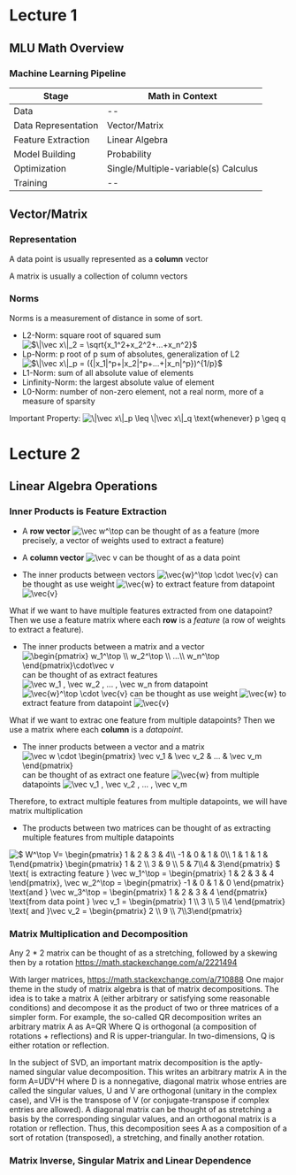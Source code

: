 # Lecture 1

## MLU Math Overview

### Machine Learning Pipeline

Stage | Math in Context
--|--
Data | --
Data Representation | Vector/Matrix
Feature Extraction | Linear Algebra
Model Building | Probability
Optimization | Single/Multiple-variable(s) Calculus
Training | --

## Vector/Matrix

### Representation

A data point is usually represented as a **column** vector

A matrix is usually a collection of column vectors

### Norms

Norms is a measurement of distance in some of sort.

* L2-Norm: square root of squared sum <img src="https://latex.codecogs.com/gif.latex?\inline&space;$\|\vec&space;x\|_2&space;=&space;\sqrt{x_1^2&plus;x_2^2&plus;...&plus;x_n^2}$" title="$\|\vec x\|_2 = \sqrt{x_1^2+x_2^2+...+x_n^2}$" />
* Lp-Norm: p root of p sum of absolutes, generalization of L2 <img src="https://latex.codecogs.com/gif.latex?\inline&space;$\|\vec&space;x\|_p&space;=&space;({|x_1|^p&plus;|x_2|^p&plus;...&plus;|x_n|^p})^{1/p}$" title="$\|\vec x\|_p = ({|x_1|^p+|x_2|^p+...+|x_n|^p})^{1/p}$" />
* L1-Norm: sum of all absolute value of elements 
* Linfinity-Norm: the largest absolute value of element 
* L0-Norm: number of non-zero element, not a real norm, more of a measure of sparsity 

Important Property: <img src="https://latex.codecogs.com/gif.latex?\inline&space;\|\vec&space;x\|_p&space;\leq&space;\|\vec&space;x\|_q&space;\text{whenever}&space;p&space;\geq&space;q" title="\|\vec x\|_p \leq \|\vec x\|_q \text{whenever} p \geq q" /> 

# Lecture 2

## Linear Algebra Operations

### Inner Products is Feature Extraction

* A **row vector** <img src="https://latex.codecogs.com/gif.latex?\inline&space;\vec&space;w^\top" title="\vec w^\top" /> can be thought of as a feature (more precisely, a vector of weights used to extract a feature)

* A **column vector** <img src="https://latex.codecogs.com/gif.latex?\inline&space;\vec&space;v" title="\vec v" /> can be thought of as a data point

* The inner products between vectors <img src="https://latex.codecogs.com/gif.latex?\inline&space;\vec{w}^\top&space;\cdot&space;\vec{v}" title="\vec{w}^\top \cdot \vec{v}" /> can be thought as use weight <img src="https://latex.codecogs.com/gif.latex?\inline&space;\vec{w}" title="\vec{w}" /> to extract feature from datapoint <img src="https://latex.codecogs.com/gif.latex?\inline&space;\vec{v}" title="\vec{v}" />

What if we want to have multiple features extracted from one datapoint? Then we use a feature matrix where each **row** is a *feature* (a row of weights to extract a feature).

* The inner products between a matrix and a vector <img src="https://latex.codecogs.com/gif.latex?\inline&space;\begin{pmatrix}&space;w_1^\top&space;\\&space;w_2^\top&space;\\&space;...\\&space;w_n^\top&space;\end{pmatrix}\cdot\vec&space;v" title="\begin{pmatrix} w_1^\top \\ w_2^\top \\ ...\\ w_n^\top \end{pmatrix}\cdot\vec v" /> can be thought of as extract features <img src="https://latex.codecogs.com/gif.latex?\inline&space;\vec&space;w_1&space;,&space;\vec&space;w_2&space;,&space;...&space;,&space;\vec&space;w_n" title="\vec w_1 , \vec w_2 , ... , \vec w_n" /> from datapoint  <img src="https://latex.codecogs.com/gif.latex?\inline&space;\vec{w}^\top&space;\cdot&space;\vec{v}" title="\vec{w}^\top \cdot \vec{v}" /> can be thought as use weight <img src="https://latex.codecogs.com/gif.latex?\inline&space;\vec{w}" title="\vec{w}" /> to extract feature from datapoint <img src="https://latex.codecogs.com/gif.latex?\inline&space;\vec{v}" title="\vec{v}" />

What if we want to extrac one feature from multiple datapoints? Then we use a matrix where each **column** is a *datapoint*.

* The inner products between a vector and a matrix <img src="https://latex.codecogs.com/gif.latex?\inline&space;\vec&space;w&space;\cdot&space;\begin{pmatrix}&space;\vec&space;v_1&space;&&space;\vec&space;v_2&space;&&space;...&space;&&space;\vec&space;v_m&space;\end{pmatrix}" title="\vec w \cdot \begin{pmatrix} \vec v_1 & \vec v_2 & ... & \vec v_m \end{pmatrix}" /> can be thought of as extract one feature <img src="https://latex.codecogs.com/gif.latex?\inline&space;\vec{w}" title="\vec{w}" /> from multiple datapoints <img src="https://latex.codecogs.com/gif.latex?\inline&space;\vec&space;v_1&space;,&space;\vec&space;v_2&space;,&space;...&space;,&space;\vec&space;v_m" title="\vec v_1 , \vec v_2 , ... , \vec v_m" />

Therefore, to extract multiple features from multiple datapoints, we will have matrix multiplication

* The products between two matrices can be thought of as extracting multiple features from multiple datapoints

<img src="https://latex.codecogs.com/gif.latex?$&space;W^\top&space;V=&space;\begin{pmatrix}&space;1&space;&&space;2&space;&&space;3&space;&&space;4\\&space;-1&space;&&space;0&space;&&space;1&space;&&space;0\\&space;1&space;&&space;1&space;&&space;1&space;&&space;1\end{pmatrix}&space;\begin{pmatrix}&space;1&space;&&space;2&space;\\&space;3&space;&&space;9&space;\\&space;5&space;&&space;7\\4&space;&&space;3\end{pmatrix}&space;$&space;\text{&space;is&space;extracting&space;feature&space;}&space;\vec&space;w_1^\top&space;=&space;\begin{pmatrix}&space;1&space;&&space;2&space;&&space;3&space;&&space;4&space;\end{pmatrix},&space;\vec&space;w_2^\top&space;=&space;\begin{pmatrix}&space;-1&space;&&space;0&space;&&space;1&space;&&space;0&space;\end{pmatrix}&space;\text{and&space;}&space;\vec&space;w_3^\top&space;=&space;\begin{pmatrix}&space;1&space;&&space;2&space;&&space;3&space;&&space;4&space;\end{pmatrix}&space;\text{from&space;data&space;point&space;}&space;\vec&space;v_1&space;=&space;\begin{pmatrix}&space;1&space;\\&space;3&space;\\&space;5&space;\\4&space;\end{pmatrix}&space;\text{&space;and&space;}\vec&space;v_2&space;=&space;\begin{pmatrix}&space;2&space;\\&space;9&space;\\&space;7\\3\end{pmatrix}" title="$ W^\top V= \begin{pmatrix} 1 & 2 & 3 & 4\\ -1 & 0 & 1 & 0\\ 1 & 1 & 1 & 1\end{pmatrix} \begin{pmatrix} 1 & 2 \\ 3 & 9 \\ 5 & 7\\4 & 3\end{pmatrix} $ \text{ is extracting feature } \vec w_1^\top = \begin{pmatrix} 1 & 2 & 3 & 4 \end{pmatrix}, \vec w_2^\top = \begin{pmatrix} -1 & 0 & 1 & 0 \end{pmatrix} \text{and } \vec w_3^\top = \begin{pmatrix} 1 & 2 & 3 & 4 \end{pmatrix} \text{from data point } \vec v_1 = \begin{pmatrix} 1 \\ 3 \\ 5 \\4 \end{pmatrix} \text{ and }\vec v_2 = \begin{pmatrix} 2 \\ 9 \\ 7\\3\end{pmatrix}" />

### Matrix Multiplication and Decomposition

Any 2 * 2 matrix can be thought of as a stretching, followed by a skewing then by a rotation 
https://math.stackexchange.com/a/2221494

With larger matrices, https://math.stackexchange.com/a/710888 One major theme in the study of matrix algebra is that of matrix decompositions. The idea is to take a matrix A (either arbitrary or satisfying some reasonable conditions) and decompose it as the product of two or three matrices of a simpler form. For example, the so-called QR decomposition writes an arbitrary matrix A as A=QR Where Q is orthogonal (a composition of rotations + reflections) and R is upper-triangular. In two-dimensions, Q is either rotation or reflection.

In the subject of SVD, an important matrix decomposition is the aptly-named singular value decomposition. This writes an arbitrary matrix A in the form A=UDV^H where D is a nonnegative, diagonal matrix whose entries are called the singular values, U and V are orthogonal (unitary in the complex case), and VH is the transpose of V (or conjugate-transpose if complex entries are allowed). A diagonal matrix can be thought of as stretching a basis by the corresponding singular values, and an orthogonal matrix is a rotation or reflection. Thus, this decomposition sees A as a composition of a sort of rotation (transposed), a stretching, and finally another rotation.

### Matrix Inverse, Singular Matrix and Linear Dependence

